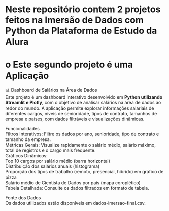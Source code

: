# Neste repositório contem 2 projetos feitos na Imersão de Dados com Python da Plataforma de Estudo da Alura

# o Este segundo projeto é uma Aplicação 

📊 Dashboard de Salários na Área de Dados  
Este projeto é um dashboard interativo desenvolvido em **Python utilizando Streamlit e Plotly**, com o objetivo de analisar salários na área de dados ao redor do mundo. A aplicação permite explorar informações   salariais de diferentes cargos, níveis de senioridade, tipos de contrato, tamanhos de empresa e países, com dados filtráveis e visualizações dinâmicas.  

Funcionalidades  
Filtros Interativos: Filtre os dados por ano, senioridade, tipo de contrato e tamanho da empresa.  
Métricas Gerais: Visualize rapidamente o salário médio, salário máximo, total de registros e o cargo mais frequente.  
Gráficos Dinâmicos:  
Top 10 cargos por salário médio (barra horizontal)  
Distribuição dos salários anuais (histograma)  
Proporção dos tipos de trabalho (remoto, presencial, híbrido) em gráfico de pizza  
Salário médio de Cientista de Dados por país (mapa coroplético)  
Tabela Detalhada: Consulte os dados filtrados em formato de tabela.  
 

Fonte dos Dados  
Os dados utilizados estão disponíveis em dados-imersao-final.csv.
